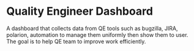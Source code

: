 # Quality Engineer Dashboard
A dashboard that collects data from QE tools such as bugzilla, JIRA, polarion, 
automation to manage them uniformly then show them to user. 
The goal is to help QE team to improve work efficiently.
